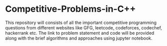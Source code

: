 # Competitive-Problems-in-C++
This repository will consists of all the important competitive programming questions from different websites like GFG, leetcode, codeforces, codechef, hackerrank etc. The link to problem statement and code will be provided along with the brief algorithms and approaches using jupyter notebook.
